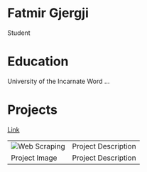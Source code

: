 # Fatmir Gjergji
Student 

# Education 
University of the Incarnate Word
...

# Projects
<table>
  <tr>
    <td><img scr='Sample_image.png' alt="Web Scraping"></td> 
    <a href='https://github.com/FatmirGjergji/WebScraping'> Link </a>
    <td>Project Description</td>
  </tr>
  <tr>
    <td>Project Image</td> <td>Project Description</td>
  </tr>
</table>
